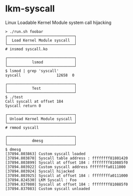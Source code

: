 lkm-syscall
===========

Linux Loadable Kernel Module system call hijacking


    > ./run.sh foobar
    ┌──────────────────────────────┐
    │  Load Kernel Module syscall  │
    └──────────────────────────────┘
    # insmod syscall.ko

    ┌──────────────────────────────┐
    │           lsmod              │
    └──────────────────────────────┘
    $ lsmod | grep 'syscall'
    syscall                12658  0 

    ┌──────────────────────────────┐
    │           Test               │
    └──────────────────────────────┘
    $ ./test 
    Call syscall at offset 184
    Syscall return 0

    ┌──────────────────────────────┐
    │ Unload Kernel Module syscall │
    └──────────────────────────────┘
    # rmmod syscall

    ┌──────────────────────────────┐
    │           dmesg              │
    └──────────────────────────────┘
    $ dmesg
    [37894.803863] Custom syscall loaded
    [37894.803870] Syscall table address : ffffffff81801420
    [37894.803899] Syscall at offset 184 : ffffffff810885f0
    [37894.803922] Custom syscall address ffffffffa0111000
    [37894.803924] Syscall hijacked
    [37894.803925] Syscall at offset 184 : ffffffffa0111000
    [37894.824530] LKM Syscall : Foo
    [37894.837080] Syscall at offset 184 : ffffffff810885f0
    [37894.837083] Custom syscall unloaded
